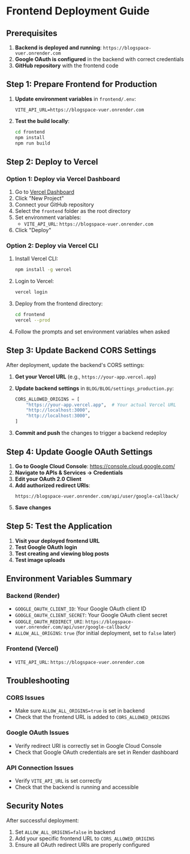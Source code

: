 # Frontend Deployment Guide

## Prerequisites

1. **Backend is deployed and running**: `https://blogspace-vuer.onrender.com`
2. **Google OAuth is configured** in the backend with correct credentials
3. **GitHub repository** with the frontend code

## Step 1: Prepare Frontend for Production

1. **Update environment variables** in `frontend/.env`:
   ```env
   VITE_API_URL=https://blogspace-vuer.onrender.com
   ```

2. **Test the build locally**:
   ```bash
   cd frontend
   npm install
   npm run build
   ```

## Step 2: Deploy to Vercel

### Option 1: Deploy via Vercel Dashboard

1. Go to [Vercel Dashboard](https://vercel.com/dashboard)
2. Click "New Project"
3. Connect your GitHub repository
4. Select the `frontend` folder as the root directory
5. Set environment variables:
   - `VITE_API_URL`: `https://blogspace-vuer.onrender.com`
6. Click "Deploy"

### Option 2: Deploy via Vercel CLI

1. Install Vercel CLI:
   ```bash
   npm install -g vercel
   ```

2. Login to Vercel:
   ```bash
   vercel login
   ```

3. Deploy from the frontend directory:
   ```bash
   cd frontend
   vercel --prod
   ```

4. Follow the prompts and set environment variables when asked

## Step 3: Update Backend CORS Settings

After deployment, update the backend's CORS settings:

1. **Get your Vercel URL** (e.g., `https://your-app.vercel.app`)

2. **Update backend settings** in `BLOG/BLOG/settings_production.py`:
   ```python
   CORS_ALLOWED_ORIGINS = [
       "https://your-app.vercel.app",  # Your actual Vercel URL
       "http://localhost:3000",
       "http://localhost:3000",
   ]
   ```

3. **Commit and push** the changes to trigger a backend redeploy

## Step 4: Update Google OAuth Settings

1. **Go to Google Cloud Console**: https://console.cloud.google.com/
2. **Navigate to APIs & Services → Credentials**
3. **Edit your OAuth 2.0 Client**
4. **Add authorized redirect URIs**:
   ```
   https://blogspace-vuer.onrender.com/api/user/google-callback/
   ```
5. **Save changes**

## Step 5: Test the Application

1. **Visit your deployed frontend URL**
2. **Test Google OAuth login**
3. **Test creating and viewing blog posts**
4. **Test image uploads**

## Environment Variables Summary

### Backend (Render)
- `GOOGLE_OAUTH_CLIENT_ID`: Your Google OAuth client ID
- `GOOGLE_OAUTH_CLIENT_SECRET`: Your Google OAuth client secret
- `GOOGLE_OAUTH_REDIRECT_URI`: `https://blogspace-vuer.onrender.com/api/user/google-callback/`
- `ALLOW_ALL_ORIGINS`: `true` (for initial deployment, set to `false` later)

### Frontend (Vercel)
- `VITE_API_URL`: `https://blogspace-vuer.onrender.com`

## Troubleshooting

### CORS Issues
- Make sure `ALLOW_ALL_ORIGINS=true` is set in backend
- Check that the frontend URL is added to `CORS_ALLOWED_ORIGINS`

### Google OAuth Issues
- Verify redirect URI is correctly set in Google Cloud Console
- Check that Google OAuth credentials are set in Render dashboard

### API Connection Issues
- Verify `VITE_API_URL` is set correctly
- Check that the backend is running and accessible

## Security Notes

After successful deployment:
1. Set `ALLOW_ALL_ORIGINS=false` in backend
2. Add your specific frontend URL to `CORS_ALLOWED_ORIGINS`
3. Ensure all OAuth redirect URIs are properly configured
